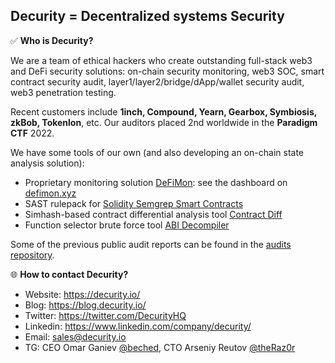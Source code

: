 ## Decurity = Decentralized systems Security

✅ **Who is Decurity?**

We are a team of ethical hackers who create outstanding full-stack web3 and DeFi security solutions: on-chain security monitoring, web3 SOC, smart contract security audit, layer1/layer2/bridge/dApp/wallet security audit, web3 penetration testing.

Recent customers include **1inch, Compound, Yearn, Gearbox, Symbiosis, zkBob, Tokenlon**, etc.
Our auditors placed 2nd worldwide in the **Paradigm CTF** 2022.

We have some tools of our own (and also developing an on-chain state analysis solution):
* Proprietary monitoring solution [DeFiMon](https://decurity.io/products): see the dashboard on [defimon.xyz](https://defimon.xyz/)
* SAST rulepack for [Solidity Semgrep Smart Contracts](https://github.com/Decurity/semgrep-smart-contracts)
* Simhash-based contract differential analysis tool [Contract Diff](https://contract-diff.xyz/)
* Function selector brute force tool [ABI Decompiler](https://github.com/Decurity/abi-decompiler)

Some of the previous public audit reports can be found in the [audits repository](https://github.com/Decurity/audits).

🌐 **How to contact Decurity?**

* Website: https://decurity.io/
* Blog: https://blog.decurity.io/
* Twitter: https://twitter.com/DecurityHQ
* Linkedin: https://www.linkedin.com/company/decurity/
* Email: sales@decurity.io
* TG: CEO Omar Ganiev [@beched](https://t.me/beched), CTO Arseniy Reutov [@theRaz0r](https://t.me/theRaz0r)
